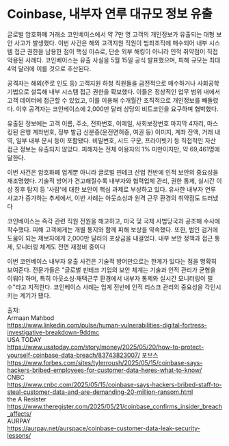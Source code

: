 # Coinbase, 내부자 연루 대규모 정보 유출

글로벌 암호화폐 거래소 코인베이스에서 약 7만 명 고객의 개인정보가 유출되는 대형 보안 사고가 발생했다. 이번 사건은 해외 고객지원 직원이 범죄조직에 매수되어 내부 시스템 접근 권한을 남용한 점이 핵심 이슈로, 단순 외부 해킹이 아니라 인적 취약점이 직접 악용된 사례다. 코인베이스는 유출 사실을 5월 15일 공식 발표했으며, 피해 규모는 최대 4억 달러에 이를 것으로 추산된다.

공격자는 해외(주로 인도 등) 고객지원 하청 직원들을 금전적으로 매수하거나 사회공학 기법으로 설득해 내부 시스템 접근 권한을 확보했다. 이들은 정상적인 업무 범위 내에서 고객 데이터에 접근할 수 있었고, 이를 이용해 수개월간 조직적으로 개인정보를 빼돌렸다. 이후 공격자는 코인베이스에 2,000만 달러 상당의 비트코인을 요구하며 협박했다.

유출된 정보에는 고객 이름, 주소, 전화번호, 이메일, 사회보장번호 마지막 4자리, 마스킹된 은행 계좌번호, 정부 발급 신분증(운전면허증, 여권 등) 이미지, 계좌 잔액, 거래 내역, 일부 내부 문서 등이 포함됐다. 비밀번호, 시드 구문, 프라이빗키 등 직접적인 자산 접근 정보는 유출되지 않았다. 피해자는 전체 이용자의 1% 미만이지만, 약 69,461명에 달한다.

이번 사건은 암호화폐 업계뿐 아니라 글로벌 핀테크 산업 전반에 인적 보안의 중요성을 재조명했다. 기술적 방어가 견고해질수록 내부자와 협력업체 관리, 권한 통제, 실시간 이상 징후 탐지 등 '사람'에 대한 보안이 핵심 과제로 부상하고 있다. 유사한 내부자 연루 사고가 증가하는 추세에서, 이번 사례는 아웃소싱과 원격 근무 환경의 취약점도 드러냈다

코인베이스는 즉각 관련 직원 전원을 해고하고, 미국 및 국제 사법당국과 공조해 수사에 착수했다. 피해 고객에게는 개별 통지와 함께 피해 보상을 약속했다. 또한, 범인 검거에 도움이 되는 제보자에게 2,000만 달러의 포상금을 내걸었다. 내부 보안 정책과 접근 통제, 모니터링 체계도 전면 재정비 중이다

이번 코인베이스 내부자 유출 사건은 기술적 방어만으로는 한계가 있다는 점을 명확히 보여준다. 전문가들은 "글로벌 핀테크 기업의 보안 체계는 기술과 인적 관리가 균형을 이뤄야 하며, 특히 아웃소싱·재택근무 환경에서 내부자 통제와 실시간 모니터링이 필수"라고 지적한다. 코인베이스 사례는 업계 전반에 인적 리스크 관리의 중요성을 각인시키는 계기가 됐다.



출처:<br>
Armaan Mahbod<br>
https://www.linkedin.com/pulse/human-vulnerabilities-digital-fortress-investigative-breakdown-9ddmc<br>
USA TODAY<br>
https://www.usatoday.com/story/money/2025/05/20/how-to-protect-yourself-coinbase-data-breach/83743823007/
포브스<br>
https://www.forbes.com/sites/tylerroush/2025/05/15/coinbase-says-hackers-bribed-employees-for-customer-data-heres-what-to-know/<br>
CNBC<br>
https://www.cnbc.com/2025/05/15/coinbase-says-hackers-bribed-staff-to-steal-customer-data-and-are-demanding-20-million-ransom.html<br>
the A Resister<br>
https://www.theregister.com/2025/05/21/coinbase_confirms_insider_breach_affects/<br>
AURPAY<br>
https://aurpay.net/aurspace/coinbase-customer-data-leak-security-lessons/<br>
